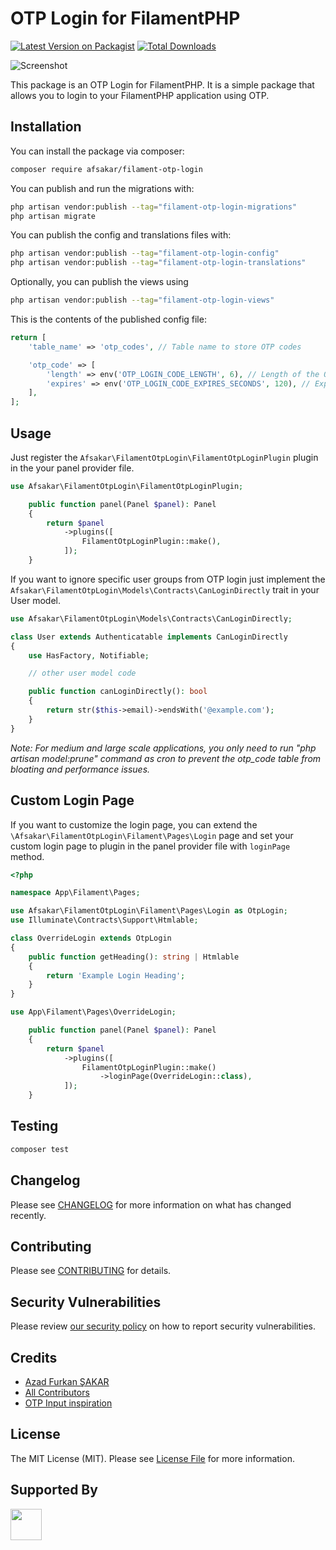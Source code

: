 # OTP Login for FilamentPHP

[![Latest Version on Packagist](https://img.shields.io/packagist/v/afsakar/filament-otp-login.svg?style=flat-square)](https://packagist.org/packages/afsakar/filament-otp-login)
[![Total Downloads](https://img.shields.io/packagist/dt/afsakar/filament-otp-login.svg?style=flat-square)](https://packagist.org/packages/afsakar/filament-otp-login)

![Screenshot](https://banners.beyondco.de/Filament%20OTP%20Login.png?theme=light&packageManager=composer+require&packageName=afsakar%2Ffilament-otp-login&pattern=architect&style=style_1&description=Simple+OTP+Login+for+FilamentPHP&md=1&showWatermark=0&fontSize=100px&images=login)


This package is an OTP Login for FilamentPHP. It is a simple package that allows you to login to your FilamentPHP application using OTP.

## Installation

You can install the package via composer:

```bash
composer require afsakar/filament-otp-login
```

You can publish and run the migrations with:

```bash
php artisan vendor:publish --tag="filament-otp-login-migrations"
php artisan migrate
```

You can publish the config and translations files with:

```bash
php artisan vendor:publish --tag="filament-otp-login-config"
php artisan vendor:publish --tag="filament-otp-login-translations"
```

Optionally, you can publish the views using

```bash
php artisan vendor:publish --tag="filament-otp-login-views"
```

This is the contents of the published config file:

```php
return [
    'table_name' => 'otp_codes', // Table name to store OTP codes

    'otp_code' => [
        'length' => env('OTP_LOGIN_CODE_LENGTH', 6), // Length of the OTP code
        'expires' => env('OTP_LOGIN_CODE_EXPIRES_SECONDS', 120), // Expiration time of the OTP code in seconds
    ],
];

```

## Usage

Just register the `Afsakar\FilamentOtpLogin\FilamentOtpLoginPlugin` plugin in the your panel provider file.

```php
use Afsakar\FilamentOtpLogin\FilamentOtpLoginPlugin;

    public function panel(Panel $panel): Panel
    {
        return $panel
            ->plugins([
                FilamentOtpLoginPlugin::make(),
            ]);
    }
```

If you want to ignore specific user groups from OTP login just implement the `Afsakar\FilamentOtpLogin\Models\Contracts\CanLoginDirectly` trait in your User model.

```php
use Afsakar\FilamentOtpLogin\Models\Contracts\CanLoginDirectly;

class User extends Authenticatable implements CanLoginDirectly
{
    use HasFactory, Notifiable;

    // other user model code

    public function canLoginDirectly(): bool
    {
        return str($this->email)->endsWith('@example.com');
    }
}
```

_*Note:* For medium and large scale applications, you only need to run "php artisan model:prune" command as cron to prevent the otp_code table from bloating and performance issues._

## Custom Login Page

If you want to customize the login page, you can extend the `\Afsakar\FilamentOtpLogin\Filament\Pages\Login` page and set your custom login page to plugin in the panel provider file with `loginPage` method.

```php
<?php

namespace App\Filament\Pages;

use Afsakar\FilamentOtpLogin\Filament\Pages\Login as OtpLogin;
use Illuminate\Contracts\Support\Htmlable;

class OverrideLogin extends OtpLogin
{
    public function getHeading(): string | Htmlable
    {
        return 'Example Login Heading';
    }
}
```

```php
use App\Filament\Pages\OverrideLogin;

    public function panel(Panel $panel): Panel
    {
        return $panel
            ->plugins([
                FilamentOtpLoginPlugin::make()
                    ->loginPage(OverrideLogin::class),
            ]);
    }
```

## Testing

```bash
composer test
```

## Changelog

Please see [CHANGELOG](CHANGELOG.md) for more information on what has changed recently.

## Contributing

Please see [CONTRIBUTING](.github/CONTRIBUTING.md) for details.

## Security Vulnerabilities

Please review [our security policy](../../security/policy) on how to report security vulnerabilities.

## Credits

- [Azad Furkan ŞAKAR](https://github.com/afsakar)
- [All Contributors](../../contributors)
- [OTP Input inspiration](https://github.com/rajeshdewle/otp-pin-using-alpine-js-and-tailwindcss)

## License

The MIT License (MIT). Please see [License File](LICENSE.md) for more information.

## Supported By

<img src="https://res.cloudinary.com/rupadana/image/upload/v1707040287/phpstorm_xjblau.png" width="50px" height="50px"></img>
